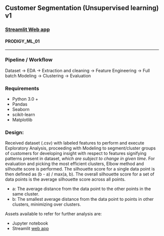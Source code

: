 ## Customer Segmentation (Unsupervised learning) v1
### <a href="https://cssegmentation.streamlit.app/">Streamlit Web app</a>
#### PRODIGY_ML_01
<hr>

### Pipeline / Workflow
Dataset -> EDA -> Extraction and cleaning -> Feature Engineering -> Full batch Modeling -> Clustering -> Evaluation

### Requirements
- Python 3.0 +
- Pandas
- Seaborn
- scikit-learn
- Matplotlib

### Design:
Received dataset (.csv) with labeled features to perform and execute Exploratory Analysis, proceeding with Modeling to segment/cluster groups of customers for developing insight with respect to features signifying patterns present in dataset, *which are subject to change in given time*.
For evaluation and picking the most efficient clusters, Elbow method and silhoutte score is performed.
The silhouette score for a single data point is then defined as (b - a) / max(a, b). The overall silhouette score for a set of data points is the average silhouette score across all points.
- a: The average distance from the data point to the other points in the same cluster.
- b: The smallest average distance from the data point to points in other clusters, minimizing over clusters.

Assets available to refer for further analysis are:
- Jupyter notebook
- Streamlit <a href="https://cssegmentation.streamlit.app/">web app</a> 
